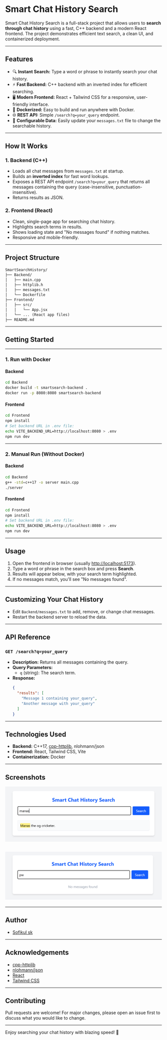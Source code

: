 # Smart Chat History Search

Smart Chat History Search is a full-stack project that allows users to **search through chat history** using a fast, C++ backend and a modern React frontend. The project demonstrates efficient text search, a clean UI, and containerized deployment.

---

## Features

- 🔍 **Instant Search:** Type a word or phrase to instantly search your chat history.
- ⚡ **Fast Backend:** C++ backend with an inverted index for efficient searching.
- 🖥️ **Modern Frontend:** React + Tailwind CSS for a responsive, user-friendly interface.
- 🐳 **Dockerized:** Easy to build and run anywhere with Docker.
- 🌐 **REST API:** Simple `/search?q=your_query` endpoint.
- 📄 **Configurable Data:** Easily update your `messages.txt` file to change the searchable history.

---

## How It Works

### 1. Backend (C++)

- Loads all chat messages from `messages.txt` at startup.
- Builds an **inverted index** for fast word lookups.
- Exposes a REST API endpoint `/search?q=your_query` that returns all messages containing the query (case-insensitive, punctuation-insensitive).
- Returns results as JSON.

### 2. Frontend (React)

- Clean, single-page app for searching chat history.
- Highlights search terms in results.
- Shows loading state and "No messages found" if nothing matches.
- Responsive and mobile-friendly.

---

## Project Structure

```
SmartSearchHistory/
├── Backend/
│   ├── main.cpp
│   ├── httplib.h
│   ├── messages.txt
│   └── Dockerfile
├── Frontend/
│   ├── src/
│   │   └── App.jsx
│   └── ... (React app files)
├── README.md
```

---

## Getting Started
---

### 1. Run with Docker

#### Backend

```sh
cd Backend
docker build -t smartsearch-backend .
docker run -p 8080:8080 smartsearch-backend
```

#### Frontend

```sh
cd Frontend
npm install
# Set backend URL in .env file:
echo VITE_BACKEND_URL=http://localhost:8080 > .env
npm run dev
```

---

### 2. Manual Run (Without Docker)

#### Backend

```sh
cd Backend
g++ -std=c++17 -o server main.cpp
./server
```

#### Frontend

```sh
cd Frontend
npm install
# Set backend URL in .env file:
echo VITE_BACKEND_URL=http://localhost:8080 > .env
npm run dev
```

---

## Usage

1. Open the frontend in  browser (usually [http://localhost:5173](http://localhost:5173)).
2. Type a word or phrase in the search box and press **Search**.
3. Results will appear below, with your search term highlighted.
4. If no messages match, you'll see "No messages found".

---

## Customizing Your Chat History

- Edit `Backend/messages.txt` to add, remove, or change chat messages.
- Restart the backend server to reload the data.

---

## API Reference

### `GET /search?q=your_query`

- **Description:** Returns all messages containing the query.
- **Query Parameters:**
  - `q` (string): The search term.
- **Response:**
  ```json
  {
    "results": [
      "Message 1 containing your_query",
      "Another message with your_query"
    ]
  }
  ```

---

## Technologies Used

- **Backend:** C++17, [cpp-httplib](https://github.com/yhirose/cpp-httplib), nlohmann/json
- **Frontend:** React, Tailwind CSS, Vite
- **Containerization:** Docker

---

## Screenshots

![alt text](image.png)

![alt text](image-1.png)
---
---

## Author

- [Sofikul sk](https://github.com/sofikulsk02)

---

## Acknowledgements

- [cpp-httplib](https://github.com/yhirose/cpp-httplib)
- [nlohmann/json](https://github.com/nlohmann/json)
- [React](https://react.dev/)
- [Tailwind CSS](https://tailwindcss.com/)

---

## Contributing

Pull requests are welcome! For major changes, please open an issue first to discuss what you would like to change.

---

Enjoy searching your chat history with blazing speed! 🚀
